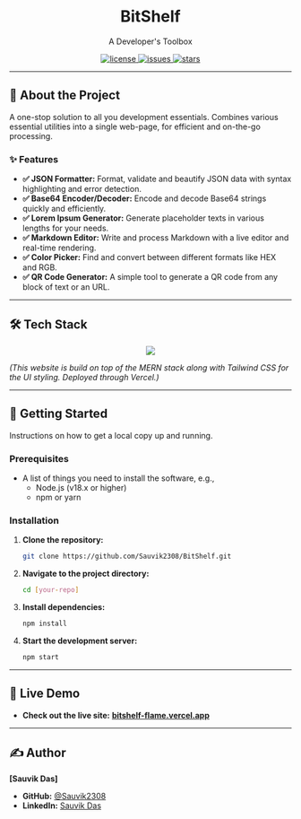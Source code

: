 <div align="center">
  <!-- <img src="https://github.com/Sauvik2308/BitShelf/blob/main/client/src/assets/favi2.png" alt="BitShelf Banner"> -->
  <h1>BitShelf</h1>
  <p>A Developer's Toolbox </p>

  <p>
    <a href="https://github.com/Sauvik2308/BitShelf/LICENSE">
      <img src="https://img.shields.io/github/license/Sauvik2308/BitShelf?style=for-the-badge" alt="license">
    </a>
    <a href="https://github.com/Sauvik2308/BitShelf/issues">
      <img src="https://img.shields.io/github/issues/Sauvik2308/BitShelf?style=for-the-badge" alt="issues">
    </a>
    <a href="https://github.com/Sauvik2308/BitShelf/stargazers">
      <img src="https://img.shields.io/github/stars/Sauvik2308/BitShelf?style=for-the-badge" alt="stars">
    </a>
  </p>
</div>

---

## 📖 About the Project

A one-stop solution to all you development essentials. Combines various essential utilities into a single web-page, for efficient and on-the-go processing.

### ✨ Features

- **✅ JSON Formatter:** Format, validate and beautify JSON data with syntax highlighting and error detection.
- **✅ Base64 Encoder/Decoder:** Encode and decode Base64 strings quickly and efficiently.
- **✅ Lorem Ipsum Generator:** Generate placeholder texts in various lengths for your needs.
- **✅ Markdown Editor:** Write and process Markdown with a live editor and real-time rendering.
- **✅ Color Picker:** Find and convert between different formats like HEX and RGB.
- **✅ QR Code Generator:** A simple tool to generate a QR code from any block of text or an URL.

---

## 🛠️ Tech Stack

<p align="center">
  <a href="https://skillicons.dev">
    <img src="https://skillicons.dev/icons?i=react,nodejs,express,mongodb,tailwind,vercel" />
  </a>
</p>

*(This website is build on top of the MERN stack along with Tailwind CSS for the UI styling. Deployed through Vercel.)*

---

## 🚀 Getting Started

Instructions on how to get a local copy up and running.

### Prerequisites

- A list of things you need to install the software, e.g.,
  - Node.js (v18.x or higher)
  - npm or yarn

### Installation

1.  **Clone the repository:**
    ```sh
    git clone https://github.com/Sauvik2308/BitShelf.git
    ```
2.  **Navigate to the project directory:**
    ```sh
    cd [your-repo]
    ```
3.  **Install dependencies:**
    ```sh
    npm install
    ```
4.  **Start the development server:**
    ```sh
    npm start
    ```

---


## 🔗 Live Demo

- **Check out the live site:** **[bitshelf-flame.vercel.app](https://bitshelf-flame.vercel.app/)**

---

## ✍️ Author

**[Sauvik Das]**

- **GitHub:** [@Sauvik2308](https://github.com/Sauvik2308)
- **LinkedIn:** [Sauvik Das](https://www.linkedin.com/in/sauvik-das/)
<!-- - **Twitter:** [@your-twitter](https://twitter.com/[your-twitter]) -->
